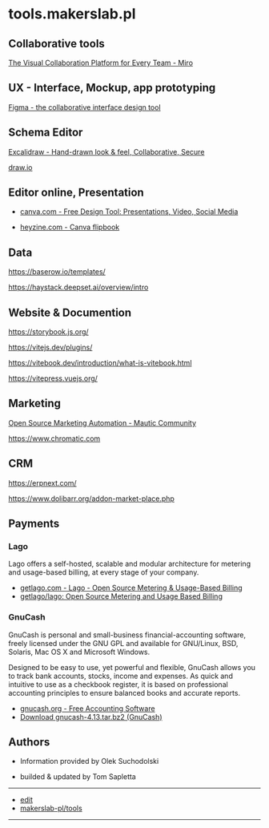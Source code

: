 # tools.makerslab.pl


## Collaborative tools 

[The Visual Collaboration Platform for Every Team - Miro](https://miro.com/)


## UX - Interface, Mockup, app prototyping

[Figma - the collaborative interface design tool](https://www.figma.com/)


## Schema Editor

[Excalidraw - Hand-drawn look & feel, Collaborative, Secure](https://excalidraw.com/)

[draw.io](https://www.draw.io/index.html)


## Editor online, Presentation

+ [canva.com - Free Design Tool: Presentations, Video, Social Media](https://www.canva.com/)

+ [heyzine.com - Canva flipbook](https://heyzine.com/feature/canva-flipbook)



## Data 

https://baserow.io/templates/

https://haystack.deepset.ai/overview/intro



## Website & Documention

https://storybook.js.org/

https://vitejs.dev/plugins/

https://vitebook.dev/introduction/what-is-vitebook.html

https://vitepress.vuejs.org/


## Marketing

[Open Source Marketing Automation - Mautic Community](https://www.mautic.org/)

https://www.chromatic.com



## CRM

https://erpnext.com/

https://www.dolibarr.org/addon-market-place.php



## Payments

### Lago
Lago offers a self-hosted, scalable and modular architecture for metering and usage-based billing, at every stage of your company.
+ [getlago.com - Lago - Open Source Metering & Usage-Based Billing](https://www.getlago.com/)
+ [getlago/lago: Open Source Metering and Usage Based Billing](https://github.com/getlago/lago)

### GnuCash
GnuCash is personal and small-business financial-accounting software, freely licensed under the GNU GPL and available for GNU/Linux, BSD, Solaris, Mac OS X and Microsoft Windows.

Designed to be easy to use, yet powerful and flexible, GnuCash allows you to track bank accounts, stocks, income and expenses. As quick and intuitive to use as a checkbook register, it is based on professional accounting principles to ensure balanced books and accurate reports.
+ [gnucash.org - Free Accounting Software](https://www.gnucash.org/)
+ [Download gnucash-4.13.tar.bz2 (GnuCash)](https://sourceforge.net/projects/gnucash/files/gnucash%20%28stable%29/4.13/gnucash-4.13.tar.bz2/download)



## Authors

+ Information provided by Olek Suchodolski

+ builded & updated by Tom Sapletta

---
+ [edit](https://github.com/makerslab-pl/tools/edit/main/README.md)
+ [makerslab-pl/tools](https://github.com/makerslab-pl/tools)
---
